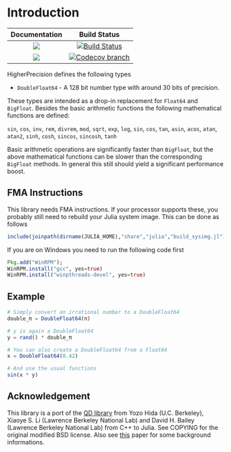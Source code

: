 # Introduction

| **Documentation** | **Build Status** |
|:-----------------:|:----------------:|
| [![][docs-stable-img]][docs-stable-url] | [![Build Status][build-img]][build-url] |
| [![][docs-latest-img]][docs-latest-url] | [![Codecov branch][codecov-img]][codecov-url] |

HigherPrecision defines the following types
* `DoubleFloat64` - A 128 bit number type with around 30 bits of precision.

These types are intended as a drop-in replacement for `Float64` and `BigFloat`.
Besides the basic arithmetic functions the following mathematical functions are defined:

`sin`, `cos`, `inv`, `rem`, `divrem`, `mod`,
`sqrt`, `exp`, `log`, `sin`, `cos`, `tan`,
`asin`, `acos`, `atan`, `atan2`,
`sinh`, `cosh`, `sincos`, `sincosh`, `tanh`


Basic arithmetic operations are significantly faster than `BigFloat`, but the above
mathematical functions can be slower than the corresponding `BigFloat` methods. In general
this still should yield a significant performance boost.

## FMA Instructions
This library needs FMA instructions. If your processor supports these, you probably still need
to rebuild your Julia system image. This can be done as follows
```julia
include(joinpath(dirname(JULIA_HOME),"share","julia","build_sysimg.jl")); build_sysimg(force=true)
```
If you are on Windows you need to run the following code first
```julia
Pkg.add("WinRPM");
WinRPM.install("gcc", yes=true)
WinRPM.install("winpthreads-devel", yes=true)
```


## Example
```julia
# Simply convert an irrational number to a DoubleFloat64
double_π = DoubleFloat64(π)

# y is again a DoubleFloat64
y = rand() * double_π

# You can also create a DoubleFloat64 from a Float64
x = DoubleFloat64(0.42)

# And use the usual functions
sin(x * y)
```
## Acknowledgement
This library is a port of the [QD library](http://crd.lbl.gov/~dhbailey/mpdist/) from Yozo Hida (U.C. Berkeley),
Xiaoye S. Li (Lawrence Berkeley National Lab) and David H. Bailey (Lawrence Berkeley National Lab)
from C++ to Julia. See COPYING for the original modified BSD license. Also see [this](http://web.mit.edu/tabbott/Public/quaddouble-debian/qd-2.3.4-old/docs/qd.pdf) paper
for some background informations.


[docs-stable-img]: https://img.shields.io/badge/docs-stable-blue.svg
[docs-latest-img]: https://img.shields.io/badge/docs-latest-blue.svg
[docs-stable-url]: https://saschatimme.github.io/HigherPrecision.jl/stable
[docs-latest-url]: https://saschatimme.github.io/HigherPrecision.jl/latest

[build-img]: https://travis-ci.org/saschatimme/HigherPrecision.jl.svg?branch=master
[build-url]: https://travis-ci.org/saschatimme/HigherPrecision.jl
[winbuild-img]: https://ci.appveyor.com/api/projects/status/h2yw6aoq480e1etd/branch/master?svg=true
[winbuild-url]: https://ci.appveyor.com/project/saschatimme/fixedpolynomials-jl/branch/master
[codecov-img]: https://codecov.io/gh/saschatimme/HigherPrecision.jl/branch/master/graph/badge.svg
[codecov-url]: https://codecov.io/gh/saschatimme/HigherPrecision.jl
